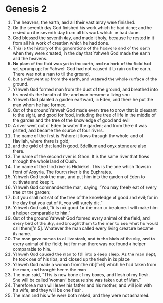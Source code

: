 
# Genesis 2
1. The heavens, the earth, and all their vast array were finished. 
2. On the seventh day God finished his work which he had done; and he rested on the seventh day from all his work which he had done. 
3. God blessed the seventh day, and made it holy, because he rested in it from all his work of creation which he had done. 
4. This is the history of the generations of the heavens and of the earth when they were created, in the day that Yahweh God made the earth and the heavens. 
5. No plant of the field was yet in the earth, and no herb of the field had yet sprung up; for Yahweh God had not caused it to rain on the earth. There was not a man to till the ground, 
6. but a mist went up from the earth, and watered the whole surface of the ground. 
7. Yahweh God formed man from the dust of the ground, and breathed into his nostrils the breath of life; and man became a living soul. 
8. Yahweh God planted a garden eastward, in Eden, and there he put the man whom he had formed. 
9. Out of the ground Yahweh God made every tree to grow that is pleasant to the sight, and good for food, including the tree of life in the middle of the garden and the tree of the knowledge of good and evil. 
10. A river went out of Eden to water the garden; and from there it was parted, and became the source of four rivers. 
11. The name of the first is Pishon: it flows through the whole land of Havilah, where there is gold; 
12. and the gold of that land is good. Bdellium and onyx stone are also there. 
13. The name of the second river is Gihon. It is the same river that flows through the whole land of Cush. 
14. The name of the third river is Hiddekel. This is the one which flows in front of Assyria. The fourth river is the Euphrates. 
15. Yahweh God took the man, and put him into the garden of Eden to cultivate and keep it. 
16. Yahweh God commanded the man, saying, “You may freely eat of every tree of the garden; 
17. but you shall not eat of the tree of the knowledge of good and evil; for in the day that you eat of it, you will surely die.” 
18. Yahweh God said, “It is not good for the man to be alone. I will make him a helper comparable to him.” 
19. Out of the ground Yahweh God formed every animal of the field, and every bird of the sky, and brought them to the man to see what he would call them[fn:5]. Whatever the man called every living creature became its name. 
20. The man gave names to all livestock, and to the birds of the sky, and to every animal of the field; but for man there was not found a helper comparable to him. 
21. Yahweh God caused the man to fall into a deep sleep. As the man slept, he took one of his ribs, and closed up the flesh in its place. 
22. Yahweh God made a woman from the rib[fn:6] which he had taken from the man, and brought her to the man. 
23. The man said, “This is now bone of my bones, and flesh of my flesh. She will be called ‘woman,’ because she was taken out of Man.” 
24. Therefore a man will leave his father and his mother, and will join with his wife, and they will be one flesh.
25. The man and his wife were both naked, and they were not ashamed.